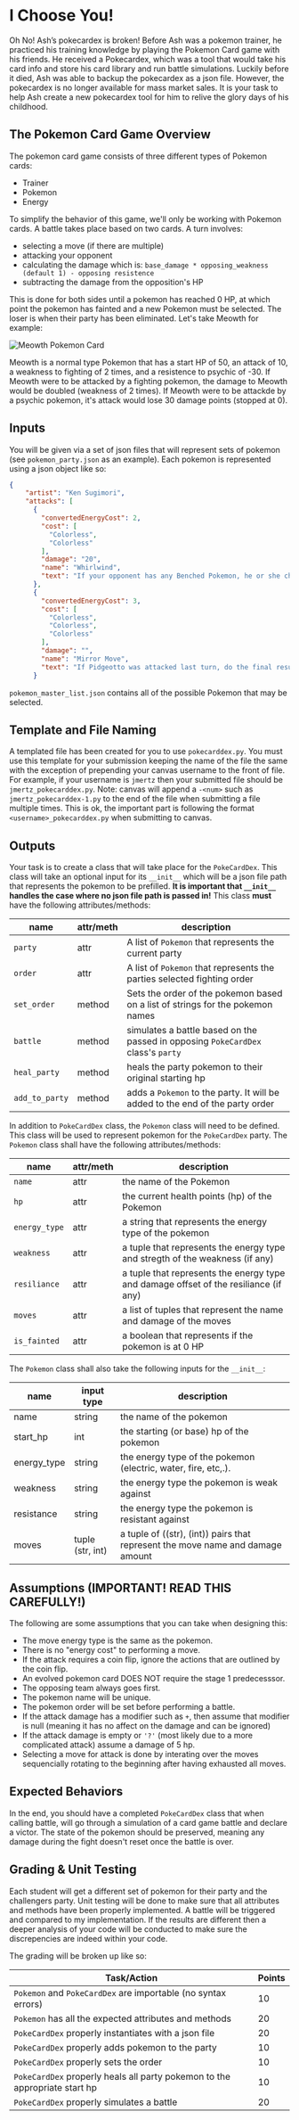 # I Choose You!

Oh No!  Ash’s pokecardex is broken!  Before Ash was a pokemon trainer, he practiced his training knowledge by playing the Pokemon Card game with his friends.  He received a Pokecardex, which was a tool that would take his card info and store his card library and run battle simulations.  Luckily before it died, Ash was able to backup the pokecardex as a json file.  However, the pokecardex is no longer available for mass market sales.  It is your task to help Ash create a new pokecardex tool for him to relive the glory days of his childhood.

## The Pokemon Card Game Overview

The pokemon card game consists of three different types of Pokemon cards:

- Trainer
- Pokemon
- Energy

To simplify the behavior of this game, we'll only be working with Pokemon cards.  A battle takes place based on two cards.  A turn involves:

- selecting a move (if there are multiple)
- attacking your opponent
- calculating the damage which is: `base_damage * opposing_weakness (default 1) - opposing resistence`
- subtracting the damage from the opposition's HP

This is done for both sides until a pokemon has reached 0 HP, at which point the pokemon has fainted and a new Pokemon must be selected.  The loser is when their party has been eliminated.  Let's take Meowth for example:

![Meowth Pokemon Card](meowth_card.png)

Meowth is a normal type Pokemon that has a start HP of 50, an attack of 10, a weakness to fighting of 2 times, and a resistence to psychic of -30.  If Meowth were to be attacked by a fighting pokemon, the damage to Meowth would be doubled (weakness of 2 times).  If Meowth were to be attackde by a psychic pokemon, it's attack would lose 30 damage points (stopped at 0).

## Inputs

You will be given via a set of json files that will represent sets of pokemon (see `pokemon_party.json` as an example).  Each pokemon is represented using a json object like so:

```json
{
    "artist": "Ken Sugimori",
    "attacks": [
      {
        "convertedEnergyCost": 2,
        "cost": [
          "Colorless",
          "Colorless"
        ],
        "damage": "20",
        "name": "Whirlwind",
        "text": "If your opponent has any Benched Pokemon, he or she chooses 1 of them and switches it with the Defending Pokemon. (Do the damage before switching the Pokemon.)"
      },
      {
        "convertedEnergyCost": 3,
        "cost": [
          "Colorless",
          "Colorless",
          "Colorless"
        ],
        "damage": "",
        "name": "Mirror Move",
        "text": "If Pidgeotto was attacked last turn, do the final result of that attack on Pidgeotto to the Defending Pokemon."
      }
```

`pokemon_master_list.json` contains all of the possible Pokemon that may be selected.

## Template and File Naming

A templated file has been created for you to use `pokecarddex.py`.  You must use this template for your submission keeping the name of the file the same with the exception of prepending your canvas username to the front of file.  For example, if your username is `jmertz` then your submitted file should be `jmertz_pokecarddex.py`.  Note: canvas will append a `-<num>` such as `jmertz_pokecarddex-1.py` to the end of the file when submitting a file multiple times.  This is ok, the important part is following the format `<username>_pokecarddex.py` when submitting to canvas.

## Outputs

Your task is to create a class that will take place for the `PokeCardDex`.  This class will take an optional input for its `__init__` which will be a json file path that represents the pokemon to be prefilled.  **It is important that `__init__` handles the case where no json file path is passed in!**  This class **must** have the following attributes/methods:

| name           | attr/meth | description                                                                      |
| -------------- | --------- | -------------------------------------------------------------------------------- |
| `party`        | attr      | A list of `Pokemon` that represents the current party                            |
| `order`        | attr      | A list of `Pokemon` that represents the parties selected fighting order          |
| `set_order`    | method    | Sets the order of the pokemon based on a list of strings for the pokemon names   |
| `battle`       | method    | simulates a battle based on the passed in opposing `PokeCardDex` class's `party` |
| `heal_party`   | method    | heals the party pokemon to their original starting hp                            |
| `add_to_party` | method    | adds a `Pokemon` to the party.  It will be added to the end of the party order   |

In addition to `PokeCardDex` class, the `Pokemon` class will need to be defined.  This class will be used to represent pokemon for the `PokeCardDex` party.  The `Pokemon` class shall have the following attributes/methods:

| name          | attr/meth | description                                                                          |
| ------------- | --------- | ------------------------------------------------------------------------------------ |
| `name`        | attr      | the name of the Pokemon                                                              |
| `hp`          | attr      | the current health points (hp) of the Pokemon                                        |
| `energy_type` | attr      | a string that represents the energy type of the pokemon                              |
| `weakness`    | attr      | a tuple that represents the energy type and stregth of the weakness (if any)         |
| `resiliance`  | attr      | a tuple that represents the energy type and damage offset of the resiliance (if any) |
| `moves`       | attr      | a list of tuples that represent the name and damage of the moves                     |
| `is_fainted`  | attr      | a boolean that represents if the pokemon is at 0 HP                                  |

The `Pokemon` class shall also take the following inputs for the `__init__`:

| name        | input type       | description                                                                    |
| ----------- | ---------------- | ------------------------------------------------------------------------------ |
| name        | string           | the name of the pokemon                                                        |
| start_hp    | int              | the starting (or base) hp of the pokemon                                       |
| energy_type | string           | the energy type of the pokemon (electric, water, fire, etc,.).                 |
| weakness    | string           | the energy type the pokemon is weak against                                    |
| resistance  | string           | the energy type the pokemon is resistant against                               |
| moves       | tuple (str, int) | a tuple of ((str), (int)) pairs that represent the move name and damage amount |

## Assumptions (IMPORTANT! READ THIS CAREFULLY!)

The following are some assumptions that you can take when designing this:

- The move energy type is the same as the pokemon.
- There is no "energy cost" to performing a move.
- If the attack requires a coin flip, ignore the actions that are outlined by the coin flip.
- An evolved pokemon card DOES NOT require the stage 1 predecesssor.
- The opposing team always goes first.
- The pokemon name will be unique.
- The pokemon order will be set before performing a battle.
- If the attack damage has a modifier such as `+`, then assume that modifier is null (meaning it has no affect on the damage and can be ignored)
- If the attack damage is empty or `'?'` (most likely due to a more complicated attack) assume a damage of 5 hp.
- Selecting a move for attack is done by interating over the moves sequencially rotating to the beginning after having exhausted all moves.

## Expected Behaviors

In the end, you should have a completed `PokeCardDex` class that when calling battle, will go through a simulation of a card game battle and declare a victor.  The state of the pokemon should be preserved, meaning any damage during the fight doesn't reset once the battle is over.  

## Grading & Unit Testing

Each student will get a different set of pokemon for their party and the challengers party.  Unit testing will be done to make sure that all attributes and methods have been properly implemented.  A battle will be triggered and compared to my implementation.  If the results are different then a deeper analysis of your code will be conducted to make sure the discrepencies are indeed within your code.

The grading will be broken up like so:

| Task/Action                                                                | Points |
| -------------------------------------------------------------------------- | ------ |
| `Pokemon` and `PokeCardDex` are importable (no syntax errors)              | 10     |
| `Pokemon` has all the expected attributes and methods                      | 20     |
| `PokeCardDex` properly instantiates with a json file                       | 20     |
| `PokeCardDex` properly adds pokemon to the party                           | 10     |
| `PokeCardDex` properly sets the order                                      | 10     |
| `PokeCardDex` properly heals all party pokemon to the appropriate start hp | 10     |
| `PokeCardDex` properly simulates a battle                                  | 20     |
